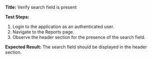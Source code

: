**Title:** Verify search field is present

**Test Steps:**
1. Login to the application as an authenticated user.
2. Navigate to the Reports page.
3. Observe the header section for the presence of the search field.

**Expected Result:**
The search field should be displayed in the header section.